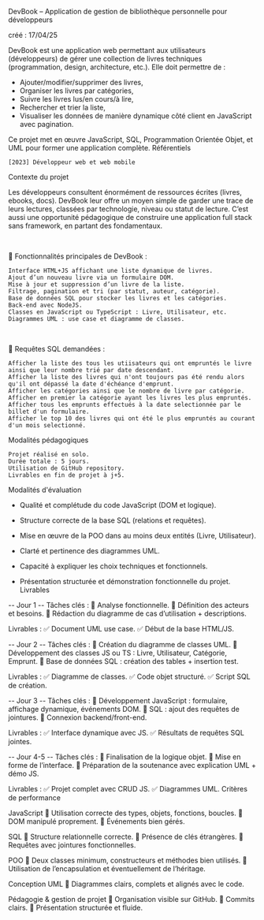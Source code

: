 DevBook – Application de gestion de bibliothèque personnelle pour développeurs

créé : 17/04/25

DevBook est une application web permettant aux utilisateurs (développeurs) de gérer une collection de livres techniques (programmation, design, architecture, etc.). Elle doit permettre de :

- Ajouter/modifier/supprimer des livres,
- Organiser les livres par catégories,
- Suivre les livres lus/en cours/à lire,
- Rechercher et trier la liste,
- Visualiser les données de manière dynamique côté client en JavaScript avec pagination.

Ce projet met en œuvre JavaScript, SQL, Programmation Orientée Objet, et UML pour former une application complète.
Référentiels

    [2023] Développeur web et web mobile

Contexte du projet

Les développeurs consultent énormément de ressources écrites (livres, ebooks, docs). DevBook leur offre un moyen simple de garder une trace de leurs lectures, classées par technologie, niveau ou statut de lecture. C’est aussi une opportunité pédagogique de construire une application full stack sans framework, en partant des fondamentaux.

​

🔧 Fonctionnalités principales de DevBook :

    Interface HTML+JS affichant une liste dynamique de livres.
    Ajout d’un nouveau livre via un formulaire DOM.
    Mise à jour et suppression d’un livre de la liste.
    Filtrage, pagination et tri (par statut, auteur, catégorie).
    Base de données SQL pour stocker les livres et les catégories.
    Back-end avec NodeJS.
    Classes en JavaScript ou TypeScript : Livre, Utilisateur, etc.
    Diagrammes UML : use case et diagramme de classes.

​

💽 Requêtes SQL demandées :

    Afficher la liste des tous les utiisateurs qui ont empruntés le livre ainsi que leur nombre trié par date descendant.
    Afficher la liste des livres qui n'ont toujours pas été rendu alors qu'il ont dépassé la date d'échéance d'emprunt.
    Afficher les catégories ainsi que le nombre de livre par catégorie.
    Afficher en premier la catégorie ayant les livres les plus empruntés.
    Afficher tous les emprunts effectués à la date selectionnée par le billet d'un formulaire.
    Afficher le top 10 des livres qui ont été le plus empruntés au courant d'un mois selectionné.

Modalités pédagogiques

    Projet réalisé en solo.
    Durée totale : 5 jours.
    Utilisation de GitHub repository.
    Livrables en fin de projet à j+5.

Modalités d'évaluation

- Qualité et complétude du code JavaScript (DOM et logique).

- Structure correcte de la base SQL (relations et requêtes).

- Mise en œuvre de la POO dans au moins deux entités (Livre, Utilisateur).

- Clarté et pertinence des diagrammes UML.

- Capacité à expliquer les choix techniques et fonctionnels.

- Présentation structurée et démonstration fonctionnelle du projet.
Livrables

-- Jour 1 --
Tâches clés :
🔹 Analyse fonctionnelle.
🔹 Définition des acteurs et besoins.
🔹 Rédaction du diagramme de cas d’utilisation + descriptions.

Livrables :
✅ Document UML use case.
✅ Début de la base HTML/JS.

-- Jour 2 --
Tâches clés :
🔹 Création du diagramme de classes UML.
🔹 Développement des classes JS ou TS : Livre, Utilisateur, Catégorie, Emprunt.
🔹 Base de données SQL : création des tables + insertion test.

Livrables :
✅ Diagramme de classes.
✅ Code objet structuré.
✅ Script SQL de création.

-- Jour 3 --
Tâches clés :
🔹 Développement JavaScript : formulaire, affichage dynamique, événements DOM.
🔹 SQL : ajout des requêtes de jointures.
🔹 Connexion backend/front-end.

Livrables :
✅ Interface dynamique avec JS.
✅ Résultats de requêtes SQL jointes.

-- Jour 4-5 --
Tâches clés :
🔹 Finalisation de la logique objet.
🔹 Mise en forme de l’interface.
🔹 Préparation de la soutenance avec explication UML + démo JS.

Livrables :
✅ Projet complet avec CRUD JS.
✅ Diagrammes UML.
Critères de performance

JavaScript
🔸 Utilisation correcte des types, objets, fonctions, boucles.
🔸 DOM manipulé proprement.
🔸 Événements bien gérés.

SQL
🔸 Structure relationnelle correcte.
🔸 Présence de clés étrangères.
🔸 Requêtes avec jointures fonctionnelles.

POO
🔸 Deux classes minimum, constructeurs et méthodes bien utilisés.
🔸 Utilisation de l’encapsulation et éventuellement de l’héritage.

Conception UML
🔸 Diagrammes clairs, complets et alignés avec le code.

Pédagogie & gestion de projet
🔸 Organisation visible sur GitHub.
🔸 Commits clairs.
🔸 Présentation structurée et fluide.